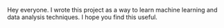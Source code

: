 Hey everyone. I wrote this project as a way to learn machine learning and data analysis techniques. I hope you find this useful.
